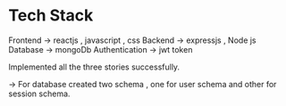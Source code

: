 # Tech Stack
Frontend -> reactjs , javascript , css
Backend -> expressjs , Node js
Database -> mongoDb
Authentication -> jwt token


Implemented all the three stories successfully.

 -> For database created two schema , one for user schema and other for session schema. 